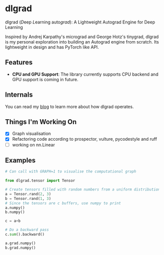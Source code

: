# dlgrad

dlgrad (*D*eep *L*earning auto*grad*): A Lightweight Autograd Engine for Deep Learning

Inspired by Andrej Karpathy's micrograd and George Hotz's tinygrad, dlgrad is my personal exploration into building an Autograd engine from scratch. Its lightweight in design and has PyTorch like API.

## Features

- **CPU and GPU Support**: The library currently supports CPU backend and GPU support is coming in future.

## Internals

You can read my [blog](https://navneetkanna.github.io/blog/2024/02/22/dlgrad-Behind-the-scenes.html) to learn more about how dlgrad operates.

## Things I'm Working On
- [x] Graph visualisation
- [x] Refactoring code according to prospector, vulture, pycodestyle and ruff
- [ ] working on nn.Linear

## Examples

```python
# Can call with GRAPH=1 to visualise the computational graph
 
from dlgrad.tensor import Tensor

# Create tensors filled with random numbers from a uniform distribution
a = Tensor.rand(2, 3)
b = Tensor.rand(1, 3)
# Since the tensors are c buffers, use numpy to print
a.numpy()
b.numpy()

c = a+b

# Do a backward pass
c.sum().backward()

a.grad.numpy()
b.grad.numpy()

```
